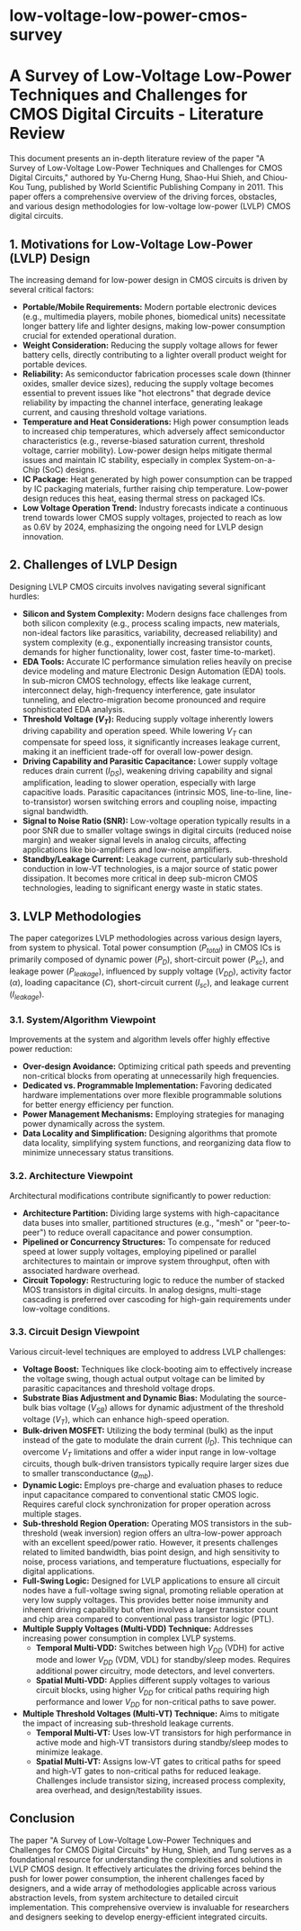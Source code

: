 # low-voltage-low-power-cmos-survey


# A Survey of Low-Voltage Low-Power Techniques and Challenges for CMOS Digital Circuits - Literature Review

This document presents an in-depth literature review of the paper "A Survey of Low-Voltage Low-Power Techniques and Challenges for CMOS Digital Circuits," authored by Yu-Cherng Hung, Shao-Hui Shieh, and Chiou-Kou Tung, published by World Scientific Publishing Company in 2011. This paper offers a comprehensive overview of the driving forces, obstacles, and various design methodologies for low-voltage low-power (LVLP) CMOS digital circuits.

## 1. Motivations for Low-Voltage Low-Power (LVLP) Design

The increasing demand for low-power design in CMOS circuits is driven by several critical factors:

* **Portable/Mobile Requirements:** Modern portable electronic devices (e.g., multimedia players, mobile phones, biomedical units) necessitate longer battery life and lighter designs, making low-power consumption crucial for extended operational duration.
* **Weight Consideration:** Reducing the supply voltage allows for fewer battery cells, directly contributing to a lighter overall product weight for portable devices.
* **Reliability:** As semiconductor fabrication processes scale down (thinner oxides, smaller device sizes), reducing the supply voltage becomes essential to prevent issues like "hot electrons" that degrade device reliability by impacting the channel interface, generating leakage current, and causing threshold voltage variations.
* **Temperature and Heat Considerations:** High power consumption leads to increased chip temperatures, which adversely affect semiconductor characteristics (e.g., reverse-biased saturation current, threshold voltage, carrier mobility). Low-power design helps mitigate thermal issues and maintain IC stability, especially in complex System-on-a-Chip (SoC) designs.
* **IC Package:** Heat generated by high power consumption can be trapped by IC packaging materials, further raising chip temperature. Low-power design reduces this heat, easing thermal stress on packaged ICs.
* **Low Voltage Operation Trend:** Industry forecasts indicate a continuous trend towards lower CMOS supply voltages, projected to reach as low as 0.6V by 2024, emphasizing the ongoing need for LVLP design innovation.

## 2. Challenges of LVLP Design

Designing LVLP CMOS circuits involves navigating several significant hurdles:

* **Silicon and System Complexity:** Modern designs face challenges from both silicon complexity (e.g., process scaling impacts, new materials, non-ideal factors like parasitics, variability, decreased reliability) and system complexity (e.g., exponentially increasing transistor counts, demands for higher functionality, lower cost, faster time-to-market).
* **EDA Tools:** Accurate IC performance simulation relies heavily on precise device modeling and mature Electronic Design Automation (EDA) tools. In sub-micron CMOS technology, effects like leakage current, interconnect delay, high-frequency interference, gate insulator tunneling, and electro-migration become pronounced and require sophisticated EDA analysis.
* **Threshold Voltage ($V_T$):** Reducing supply voltage inherently lowers driving capability and operation speed. While lowering $V_T$ can compensate for speed loss, it significantly increases leakage current, making it an inefficient trade-off for overall low-power design.
* **Driving Capability and Parasitic Capacitance:** Lower supply voltage reduces drain current ($I_{DS}$), weakening driving capability and signal amplification, leading to slower operation, especially with large capacitive loads. Parasitic capacitances (intrinsic MOS, line-to-line, line-to-transistor) worsen switching errors and coupling noise, impacting signal bandwidth.
* **Signal to Noise Ratio (SNR):** Low-voltage operation typically results in a poor SNR due to smaller voltage swings in digital circuits (reduced noise margin) and weaker signal levels in analog circuits, affecting applications like bio-amplifiers and low-noise amplifiers.
* **Standby/Leakage Current:** Leakage current, particularly sub-threshold conduction in low-VT technologies, is a major source of static power dissipation. It becomes more critical in deep sub-micron CMOS technologies, leading to significant energy waste in static states.

## 3. LVLP Methodologies

The paper categorizes LVLP methodologies across various design layers, from system to physical. Total power consumption ($P_{total}$) in CMOS ICs is primarily composed of dynamic power ($P_D$), short-circuit power ($P_{sc}$), and leakage power ($P_{leakage}$), influenced by supply voltage ($V_{DD}$), activity factor ($\alpha$), loading capacitance ($C$), short-circuit current ($I_{sc}$), and leakage current ($I_{leakage}$).

### 3.1. System/Algorithm Viewpoint

Improvements at the system and algorithm levels offer highly effective power reduction:

* **Over-design Avoidance:** Optimizing critical path speeds and preventing non-critical blocks from operating at unnecessarily high frequencies.
* **Dedicated vs. Programmable Implementation:** Favoring dedicated hardware implementations over more flexible programmable solutions for better energy efficiency per function.
* **Power Management Mechanisms:** Employing strategies for managing power dynamically across the system.
* **Data Locality and Simplification:** Designing algorithms that promote data locality, simplifying system functions, and reorganizing data flow to minimize unnecessary status transitions.

### 3.2. Architecture Viewpoint

Architectural modifications contribute significantly to power reduction:

* **Architecture Partition:** Dividing large systems with high-capacitance data buses into smaller, partitioned structures (e.g., "mesh" or "peer-to-peer") to reduce overall capacitance and power consumption.
* **Pipelined or Concurrency Structures:** To compensate for reduced speed at lower supply voltages, employing pipelined or parallel architectures to maintain or improve system throughput, often with associated hardware overhead.
* **Circuit Topology:** Restructuring logic to reduce the number of stacked MOS transistors in digital circuits. In analog designs, multi-stage cascading is preferred over cascoding for high-gain requirements under low-voltage conditions.

### 3.3. Circuit Design Viewpoint

Various circuit-level techniques are employed to address LVLP challenges:

* **Voltage Boost:** Techniques like clock-booting aim to effectively increase the voltage swing, though actual output voltage can be limited by parasitic capacitances and threshold voltage drops.
* **Substrate Bias Adjustment and Dynamic Bias:** Modulating the source-bulk bias voltage ($V_{SB}$) allows for dynamic adjustment of the threshold voltage ($V_T$), which can enhance high-speed operation.
* **Bulk-driven MOSFET:** Utilizing the body terminal (bulk) as the input instead of the gate to modulate the drain current ($I_D$). This technique can overcome $V_T$ limitations and offer a wider input range in low-voltage circuits, though bulk-driven transistors typically require larger sizes due to smaller transconductance ($g_{mb}$).
* **Dynamic Logic:** Employs pre-charge and evaluation phases to reduce input capacitance compared to conventional static CMOS logic. Requires careful clock synchronization for proper operation across multiple stages.
* **Sub-threshold Region Operation:** Operating MOS transistors in the sub-threshold (weak inversion) region offers an ultra-low-power approach with an excellent speed/power ratio. However, it presents challenges related to limited bandwidth, bias point design, and high sensitivity to noise, process variations, and temperature fluctuations, especially for digital applications.
* **Full-Swing Logic:** Designed for LVLP applications to ensure all circuit nodes have a full-voltage swing signal, promoting reliable operation at very low supply voltages. This provides better noise immunity and inherent driving capability but often involves a larger transistor count and chip area compared to conventional pass transistor logic (PTL).
* **Multiple Supply Voltages (Multi-VDD) Technique:** Addresses increasing power consumption in complex LVLP systems.
    * **Temporal Multi-VDD:** Switches between high $V_{DD}$ (VDH) for active mode and lower $V_{DD}$ (VDM, VDL) for standby/sleep modes. Requires additional power circuitry, mode detectors, and level converters.
    * **Spatial Multi-VDD:** Applies different supply voltages to various circuit blocks, using higher $V_{DD}$ for critical paths requiring high performance and lower $V_{DD}$ for non-critical paths to save power.
* **Multiple Threshold Voltages (Multi-VT) Technique:** Aims to mitigate the impact of increasing sub-threshold leakage currents.
    * **Temporal Multi-VT:** Uses low-VT transistors for high performance in active mode and high-VT transistors during standby/sleep modes to minimize leakage.
    * **Spatial Multi-VT:** Assigns low-VT gates to critical paths for speed and high-VT gates to non-critical paths for reduced leakage. Challenges include transistor sizing, increased process complexity, area overhead, and design/testability issues.

## Conclusion

The paper "A Survey of Low-Voltage Low-Power Techniques and Challenges for CMOS Digital Circuits" by Hung, Shieh, and Tung serves as a foundational resource for understanding the complexities and solutions in LVLP CMOS design. It effectively articulates the driving forces behind the push for lower power consumption, the inherent challenges faced by designers, and a wide array of methodologies applicable across various abstraction levels, from system architecture to detailed circuit implementation. This comprehensive overview is invaluable for researchers and designers seeking to develop energy-efficient integrated circuits.

